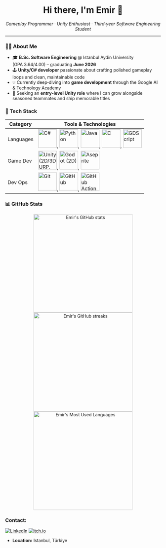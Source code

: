 <!-- README of Emir Beşir, feel free to change to your needs -->
<h1 align="center">Hi there, I'm Emir 👋</h1>
<p align="center"><em>Gameplay Programmer · Unity Enthusiast · Third‑year Software Engineering Student</em></p>

---

### 👨‍💻 About Me

* 🎓 **B.Sc. Software Engineering** @ Istanbul Aydin University (GPA 3.64/4.00) – graduating **June 2026**
* 🕹 **Unity/C# developer** passionate about crafting polished gameplay loops and clean, maintainable code
* 💡 Currently deep‑diving into **game development** through the Google AI & Technology Academy
* 🤝 Seeking an **entry‑level Unity role** where I can grow alongside seasoned teammates and ship memorable titles

### 🔧 Tech Stack

| Category      | Tools & Technologies                                                |
| ------------- | ------------------------------------------------------------------- |
| Languages     | <img src="https://cdn.jsdelivr.net/gh/devicons/devicon/icons/csharp/csharp-original.svg" height="60" alt="C#" title="C#"/>, <img src="https://cdn.jsdelivr.net/gh/devicons/devicon/icons/python/python-original.svg" height="60" alt="Python" title="Python"/>, <img src="https://cdn.jsdelivr.net/gh/devicons/devicon/icons/java/java-original.svg" height="60" alt="Java" title="Java"/>, <img src="https://cdn.jsdelivr.net/gh/devicons/devicon/icons/c/c-original.svg" height="60" alt="C" title="C"/>, <img src="https://cdn.jsdelivr.net/gh/devicons/devicon/icons/godot/godot-original.svg" height="60" alt="GDScript" title="GDScript"/> |
| Game Dev      | <img src="https://cdn.jsdelivr.net/gh/devicons/devicon/icons/unity/unity-original.svg" height="60" alt="Unity (2D/3D URP, ML-Agents)" title="Unity (2D/3D URP, ML-Agents)"/>, <img src="https://cdn.jsdelivr.net/gh/devicons/devicon/icons/godot/godot-original.svg" height="60" alt="Godot (2D)" title="Godot (2D)"/>, <img src="https://cdn.jsdelivr.net/npm/simple-icons@latest/icons/aseprite.svg" height="60" alt="Aseprite" title="Aseprite"/> |
| Dev Ops       | <img src="https://cdn.jsdelivr.net/gh/devicons/devicon/icons/git/git-original.svg" height="60" alt="Git" title="Git"/>, <img src="https://cdn.jsdelivr.net/gh/devicons/devicon/icons/github/github-original.svg" height="60" alt="GitHub" title="GitHub"/>, <img src="https://img.shields.io/badge/GitHub%20Actions-2088FF?logo=githubactions&logoColor=white" height="60" alt="GitHub Actions" title="GitHub Actions"/> |

### 📊 GitHub Stats

<p align="center">
    <img width="320" src="https://github-readme-stats.vercel.app/api?username=emirbesir&theme=tokyonight&show_icons=true&hide_border=true&count_private=true" alt="Emir's GitHub stats"/>
    <img width="320" src="https://github-readme-streak-stats.herokuapp.com/?user=emirbesir&theme=tokyonight&hide_border=true" alt="Emir's GitHub streaks"/>
    <img width="320" src="https://github-readme-stats.vercel.app/api/top-langs/?username=emirbesir&theme=tokyonight&show_icons=true&hide_border=true&layout=compact" alt="Emir's Most Used Languages"/>
</p>

### Contact:
[![LinkedIn](https://img.shields.io/badge/LinkedIn-%25230077B5.svg?logo=LinkedIn&logoColor=%230077B5&labelColor=%23f5f5f5&color=%23f5f5f5)](https://www.linkedin.com/in/emirbesir/) 
[![itch.io](https://img.shields.io/badge/itch.io-red?logo=Itch.io&logoColor=Red&labelColor=%23000&color=%23000)](https://calippooo.itch.io/)
* **Location:** Istanbul, Türkiye
<!-- Emir Besir -->

